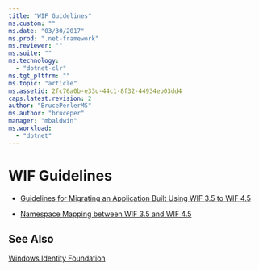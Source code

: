 ```yaml
---
title: "WIF Guidelines"
ms.custom: ""
ms.date: "03/30/2017"
ms.prod: ".net-framework"
ms.reviewer: ""
ms.suite: ""
ms.technology: 
  - "dotnet-clr"
ms.tgt_pltfrm: ""
ms.topic: "article"
ms.assetid: 2fc76a0b-e33c-44c1-8f32-44934eb03dd4
caps.latest.revision: 2
author: "BrucePerlerMS"
ms.author: "bruceper"
manager: "mbaldwin"
ms.workload: 
  - "dotnet"
---
```

# WIF Guidelines
-   [Guidelines for Migrating an Application Built Using WIF 3.5 to WIF 4.5](../../../docs/framework/security/guidelines-for-migrating-an-application-built-using-wif-3-5-to-wif-4-5.md)  
  
-   [Namespace Mapping between WIF 3.5 and WIF 4.5](../../../docs/framework/security/namespace-mapping-between-wif-3-5-and-wif-4-5.md)  
  
## See Also  
 [Windows Identity Foundation](../../../docs/framework/security/index.md)
